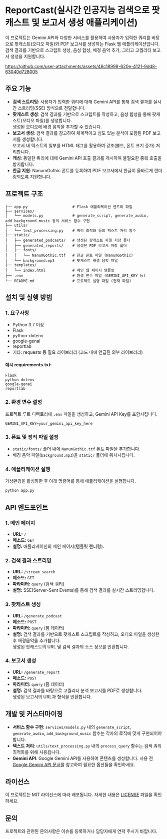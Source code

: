 # ReportCast(실시간 인공지능 검색으로 팟캐스트 및 보고서 생성 애플리케이션)

이 프로젝트는 Gemini API와 다양한 서비스를 활용하여 사용자가 입력한 쿼리를 바탕으로 팟캐스트(오디오 파일)와 PDF 보고서를 생성하는 Flask 웹 애플리케이션입니다.  
검색 결과를 기반으로 스크립트 생성, 음성 합성, 배경 음악 추가, 그리고 고퀄리티 보고서 생성을 지원합니다.


https://github.com/user-attachments/assets/48c18998-620e-4121-9dd8-63040d728005



## 주요 기능

- **검색 스트리밍**: 사용자가 입력한 쿼리에 대해 Gemini API를 통해 검색 결과를 실시간 스트리밍(SSE) 방식으로 전달합니다.
- **팟캐스트 생성**: 검색 결과를 기반으로 스크립트를 작성하고, 음성 합성을 통해 팟캐스트(오디오 파일)를 생성합니다.  
  생성된 오디오에 배경 음악을 추가할 수 있습니다.
- **보고서 생성**: 검색 결과를 참고하여 체계적이고 심도 있는 분석이 포함된 PDF 보고서를 생성합니다.  
  보고서 내 텍스트의 일부를 HTML 태그를 활용하여 강조(볼드, 폰트 크기 증가) 처리합니다.
- **캐싱**: 동일한 쿼리에 대해 Gemini API 호출 결과를 캐시하여 불필요한 중복 호출을 방지합니다.
- **한글 지원**: NanumGothic 폰트를 등록하여 PDF 보고서에서 한글이 올바르게 렌더링되도록 지원합니다.

## 프로젝트 구조

```
├── app.py                    # Flask 애플리케이션 엔트리 파일
├── services/
│   └── models.py             # generate_script, generate_audio, add_background_music 등의 서비스 함수 구현
├── utils/
│   └── text_processing.py    # 쿼리 최적화 등의 텍스트 처리 함수
├── static/
│   ├── generated_podcasts/   # 생성된 팟캐스트 파일 저장 폴더
│   ├── generated_reports/    # 생성된 PDF 보고서 저장 폴더
│   ├── fonts/
│   │   └── NanumGothic.ttf   # 한글 폰트 파일 (NanumGothic)
│   └── background.mp3        # 팟캐스트 배경 음악 파일
├── templates/
│   └── index.html            # 메인 웹 페이지 템플릿
├── .env                      # 환경 변수 파일 (GEMINI_API_KEY 등)
└── README.md                 # 프로젝트 설명 파일 (현재 파일)
```

## 설치 및 실행 방법

### 1. 요구사항

- Python 3.7 이상
- Flask
- python-dotenv
- google-genai
- reportlab
- 기타: requests 등 필요 라이브러리 (코드 내에 언급된 외부 라이브러리)

#### 예시 requirements.txt:

```
Flask
python-dotenv
google-genai
reportlab
```

### 2. 환경 변수 설정

프로젝트 루트 디렉토리에 `.env` 파일을 생성하고, Gemini API Key를 포함시킵니다.

```dotenv
GEMINI_API_KEY=your_gemini_api_key_here
```

### 3. 폰트 및 정적 파일 설정

- `static/fonts/` 폴더 내에 `NanumGothic.ttf` 폰트 파일을 추가합니다.
- 배경 음악 파일(`background.mp3`)을 `static/` 폴더에 위치시킵니다.

### 4. 애플리케이션 실행

가상환경을 활성화한 후 아래 명령어를 통해 애플리케이션을 실행합니다.
```bash
python app.py
```

## API 엔드포인트

### 1. 메인 페이지

- **URL:** `/`
- **메소드:** `GET`
- **설명:** 애플리케이션의 메인 페이지(템플릿 렌더링).

### 2. 검색 결과 스트리밍

- **URL:** `/stream_search`
- **메소드:** `GET`
- **파라미터:** `query` (검색 쿼리)
- **설명:** SSE(Server-Sent Events)를 통해 검색 결과를 실시간 스트리밍합니다.

### 3. 팟캐스트 생성

- **URL:** `/generate_podcast`
- **메소드:** `POST`
- **파라미터:** `query` (폼 데이터)
- **설명:** 검색 결과를 기반으로 팟캐스트 스크립트를 작성하고, 오디오 파일을 생성한 후 배경음악을 추가합니다.  
  생성된 팟캐스트의 URL 및 검색 결과의 소스 정보를 반환합니다.

### 4. 보고서 생성

- **URL:** `/generate_report`
- **메소드:** `POST`
- **파라미터:** `query` (폼 데이터)
- **설명:** 검색 결과를 바탕으로 고퀄리티 분석 보고서를 PDF로 생성합니다.  
  생성된 보고서의 URL과 형식을 반환합니다.

## 개발 및 커스터마이징

- **서비스 함수 구현**: `services/models.py` 내의 `generate_script`, `generate_audio`, `add_background_music` 함수는 각자의 로직에 맞게 구현되어야 합니다.
- **텍스트 처리**: `utils/text_processing.py` 내의 `process_query` 함수는 검색 쿼리 최적화를 위해 사용됩니다.
- **Gemini API**: Google Gemini API를 사용하여 콘텐츠를 생성합니다. 사용 전 [Google Gemini API 문서](https://developers.google.com/genai)를 참고하여 필요한 옵션들을 확인하세요.

## 라이선스

이 프로젝트는 MIT 라이선스에 따라 배포됩니다. 자세한 내용은 [LICENSE](LICENSE) 파일을 확인하세요.

## 문의

프로젝트와 관련된 문의사항은 이슈를 등록하거나 담당자에게 연락 주시기 바랍니다.

